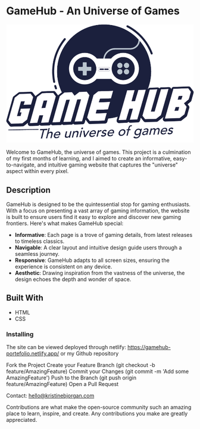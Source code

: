 # GameHub - An Universe of Games
![Gamehub](images/gamehub_logo.png)

Welcome to GameHub, the universe of games. This project is a culmination of my first months of learning, and I aimed to create an informative, easy-to-navigate, and intuitive gaming website that captures the "universe" aspect within every pixel.

## Description

GameHub is designed to be the quintessential stop for gaming enthusiasts. With a focus on presenting a vast array of gaming information, the website is built to ensure users find it easy to explore and discover new gaming frontiers. Here's what makes GameHub special:

- **Informative**: Each page is a trove of gaming details, from latest releases to timeless classics.
- **Navigable**: A clear layout and intuitive design guide users through a seamless journey.
- **Responsive**: GameHub adapts to all screen sizes, ensuring the experience is consistent on any device.
- **Aesthetic**: Drawing inspiration from the vastness of the universe, the design echoes the depth and wonder of space.

## Built With

- HTML
- CSS

### Installing

The site can be viewed deployed through netlify: https://gamehub-portefolio.netlify.app/
or my Github repository

Fork the Project
Create your Feature Branch (git checkout -b feature/AmazingFeature)
Commit your Changes (git commit -m 'Add some AmazingFeature')
Push to the Branch (git push origin feature/AmazingFeature)
Open a Pull Request

Contact: hello@kristinebjorgan.com

Contributions are what make the open-source community such an amazing place to learn, inspire, and create. Any contributions you make are greatly appreciated.
